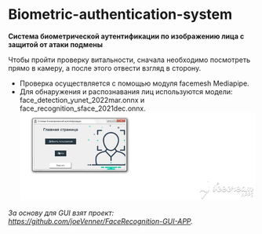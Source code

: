 # Biometric-authentication-system
**Система биометрической аутентификации по изображению лица с защитой от атаки подмены**

Чтобы пройти проверку витальности, сначала необходимо посмотреть прямо в камеру, а после этого отвести взгляд в сторону.
* Проверка осуществляется с помощью модуля facemesh Mediapipe.
* Для обнаружения и распознавания лиц используются модели: face_detection_yunet_2022mar.onnx и face_recognition_sface_2021dec.onnx. 
![screen-gif](./demo_auth.gif)

_За основу для GUI взят проект: https://github.com/joeVenner/FaceRecognition-GUI-APP._
